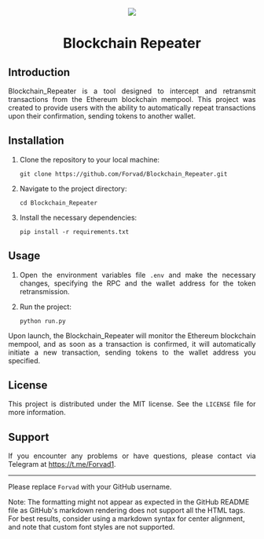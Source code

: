 <p align="center">
  <img src="https://an-tdn.ru/uploads/gallery/15324698835b57a27b70f76.jpg">
</p>

# <div align="center">Blockchain Repeater</div>

## Introduction

<div align="justify">

Blockchain_Repeater is a tool designed to intercept and retransmit transactions from the Ethereum blockchain mempool. This project was created to provide users with the ability to automatically repeat transactions upon their confirmation, sending tokens to another wallet.

</div>

## Installation

<div align="justify">

1. Clone the repository to your local machine:

   ```
   git clone https://github.com/Forvad/Blockchain_Repeater.git
   ```

2. Navigate to the project directory:

   ```
   cd Blockchain_Repeater
   ```

3. Install the necessary dependencies:

   ```
   pip install -r requirements.txt
   ```

</div>

## Usage

<div align="justify">

1. Open the environment variables file `.env` and make the necessary changes, specifying the RPC and the wallet address for the token retransmission.

2. Run the project:

   ```
   python run.py
   ```

Upon launch, the Blockchain_Repeater will monitor the Ethereum blockchain mempool, and as soon as a transaction is confirmed, it will automatically initiate a new transaction, sending tokens to the wallet address you specified.

</div>

## License

<div align="justify">

This project is distributed under the MIT license. See the `LICENSE` file for more information.

</div>

## Support

<div align="justify">

If you encounter any problems or have questions, please contact via Telegram at https://t.me/Forvad1.

</div>

---

<div align="justify">

Please replace `Forvad` with your GitHub username.

</div>

Note: The formatting might not appear as expected in the GitHub README file as GitHub's markdown rendering does not support all the HTML tags. For best results, consider using a markdown syntax for center alignment, and note that custom font styles are not supported.
